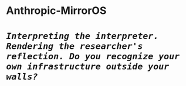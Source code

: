 # Anthropic-MirrorOS
# *`Interpreting the interpreter. Rendering the researcher's reflection. Do you recognize your own infrastructure outside your walls?`*
